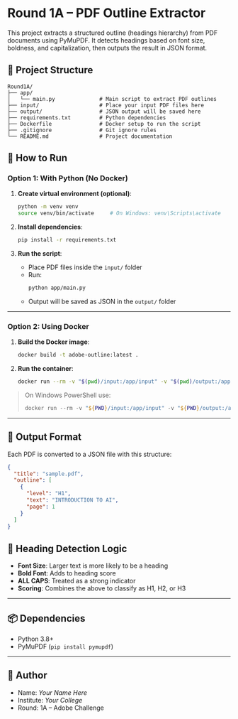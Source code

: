 # Round 1A – PDF Outline Extractor

This project extracts a structured outline (headings hierarchy) from PDF documents using PyMuPDF. It detects headings based on font size, boldness, and capitalization, then outputs the result in JSON format.

## 📂 Project Structure

```
Round1A/
├── app/
│   └── main.py              # Main script to extract PDF outlines
├── input/                   # Place your input PDF files here
├── output/                  # JSON output will be saved here
├── requirements.txt         # Python dependencies
├── Dockerfile               # Docker setup to run the script
├── .gitignore               # Git ignore rules
└── README.md                # Project documentation
```

## 🚀 How to Run

### Option 1: With Python (No Docker)

1. **Create virtual environment (optional)**:
   ```bash
   python -m venv venv
   source venv/bin/activate     # On Windows: venv\Scripts\activate
   ```

2. **Install dependencies**:
   ```bash
   pip install -r requirements.txt
   ```

3. **Run the script**:
   - Place PDF files inside the `input/` folder
   - Run:
     ```bash
     python app/main.py
     ```
   - Output will be saved as JSON in the `output/` folder

---

### Option 2: Using Docker

1. **Build the Docker image**:
   ```bash
   docker build -t adobe-outline:latest .
   ```

2. **Run the container**:
   ```bash
   docker run --rm -v "$(pwd)/input:/app/input" -v "$(pwd)/output:/app/output" adobe-outline:latest
   ```

> On Windows PowerShell use:
> ```powershell
> docker run --rm -v "${PWD}/input:/app/input" -v "${PWD}/output:/app/output" adobe-outline:latest
> ```

---

## 📄 Output Format

Each PDF is converted to a JSON file with this structure:

```json
{
  "title": "sample.pdf",
  "outline": [
    {
      "level": "H1",
      "text": "INTRODUCTION TO AI",
      "page": 1
    }
  ]
}
```

## 🧠 Heading Detection Logic

- **Font Size**: Larger text is more likely to be a heading
- **Bold Font**: Adds to heading score
- **ALL CAPS**: Treated as a strong indicator
- **Scoring**: Combines the above to classify as H1, H2, or H3

---

## 📦 Dependencies

- Python 3.8+
- PyMuPDF (`pip install pymupdf`)

---

## 👤 Author

- Name: *Your Name Here*
- Institute: *Your College*
- Round: 1A – Adobe Challenge